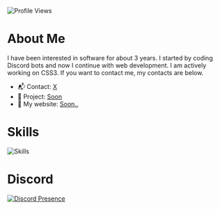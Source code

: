 <!-- Site Ziyaretçi Sayacı -->
<p>
  <img src="https://komarev.com/ghpvc/?username=aoz-dev&color=red&style=plastic" alt="Profile Views" />
</p>

# About Me

I have been interested in software for about 3 years. I started by coding Discord bots and now I continue with web development. I am actively working on CSS3. If you want to contact me, my contacts are below.

- 📬 Contact: [X](https://x.com/aozdevx)
- 🌱 Project: [Soon](https://github.com/)
- 🚀 My website: [Soon..](https://)

# Skills

<p >
  <img src="https://skillicons.dev/icons?i=html,css,bootstrap,js,vscode,microsoft" alt="Skills" />
</p>


# Discord

<p >
  <a href="https://discord.com/users/1392225551401488526" target="_blank" rel="noopener noreferrer">
    <img src="https://lanyard.cnrad.dev/api/1392225551401488526?borderRadius=20px&idleMessage=Probably%20coding..." alt="Discord Presence" />
  </a>
</p>

